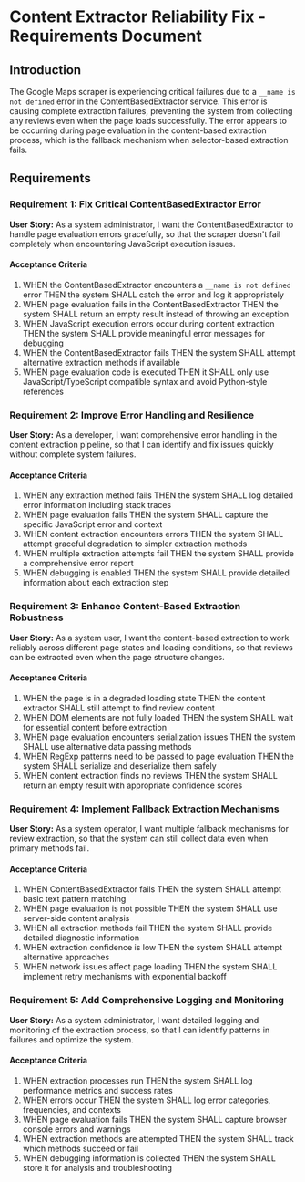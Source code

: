 # Content Extractor Reliability Fix - Requirements Document

## Introduction

The Google Maps scraper is experiencing critical failures due to a `__name is not defined` error in the ContentBasedExtractor service. This error is causing complete extraction failures, preventing the system from collecting any reviews even when the page loads successfully. The error appears to be occurring during page evaluation in the content-based extraction process, which is the fallback mechanism when selector-based extraction fails.

## Requirements

### Requirement 1: Fix Critical ContentBasedExtractor Error

**User Story:** As a system administrator, I want the ContentBasedExtractor to handle page evaluation errors gracefully, so that the scraper doesn't fail completely when encountering JavaScript execution issues.

#### Acceptance Criteria

1. WHEN the ContentBasedExtractor encounters a `__name is not defined` error THEN the system SHALL catch the error and log it appropriately
2. WHEN page evaluation fails in the ContentBasedExtractor THEN the system SHALL return an empty result instead of throwing an exception
3. WHEN JavaScript execution errors occur during content extraction THEN the system SHALL provide meaningful error messages for debugging
4. WHEN the ContentBasedExtractor fails THEN the system SHALL attempt alternative extraction methods if available
5. WHEN page evaluation code is executed THEN it SHALL only use JavaScript/TypeScript compatible syntax and avoid Python-style references

### Requirement 2: Improve Error Handling and Resilience

**User Story:** As a developer, I want comprehensive error handling in the content extraction pipeline, so that I can identify and fix issues quickly without complete system failures.

#### Acceptance Criteria

1. WHEN any extraction method fails THEN the system SHALL log detailed error information including stack traces
2. WHEN page evaluation fails THEN the system SHALL capture the specific JavaScript error and context
3. WHEN content extraction encounters errors THEN the system SHALL attempt graceful degradation to simpler extraction methods
4. WHEN multiple extraction attempts fail THEN the system SHALL provide a comprehensive error report
5. WHEN debugging is enabled THEN the system SHALL provide detailed information about each extraction step

### Requirement 3: Enhance Content-Based Extraction Robustness

**User Story:** As a system user, I want the content-based extraction to work reliably across different page states and loading conditions, so that reviews can be extracted even when the page structure changes.

#### Acceptance Criteria

1. WHEN the page is in a degraded loading state THEN the content extractor SHALL still attempt to find review content
2. WHEN DOM elements are not fully loaded THEN the system SHALL wait for essential content before extraction
3. WHEN page evaluation encounters serialization issues THEN the system SHALL use alternative data passing methods
4. WHEN RegExp patterns need to be passed to page evaluation THEN the system SHALL serialize and deserialize them safely
5. WHEN content extraction finds no reviews THEN the system SHALL return an empty result with appropriate confidence scores

### Requirement 4: Implement Fallback Extraction Mechanisms

**User Story:** As a system operator, I want multiple fallback mechanisms for review extraction, so that the system can still collect data even when primary methods fail.

#### Acceptance Criteria

1. WHEN ContentBasedExtractor fails THEN the system SHALL attempt basic text pattern matching
2. WHEN page evaluation is not possible THEN the system SHALL use server-side content analysis
3. WHEN all extraction methods fail THEN the system SHALL provide detailed diagnostic information
4. WHEN extraction confidence is low THEN the system SHALL attempt alternative approaches
5. WHEN network issues affect page loading THEN the system SHALL implement retry mechanisms with exponential backoff

### Requirement 5: Add Comprehensive Logging and Monitoring

**User Story:** As a system administrator, I want detailed logging and monitoring of the extraction process, so that I can identify patterns in failures and optimize the system.

#### Acceptance Criteria

1. WHEN extraction processes run THEN the system SHALL log performance metrics and success rates
2. WHEN errors occur THEN the system SHALL log error categories, frequencies, and contexts
3. WHEN page evaluation fails THEN the system SHALL capture browser console errors and warnings
4. WHEN extraction methods are attempted THEN the system SHALL track which methods succeed or fail
5. WHEN debugging information is collected THEN the system SHALL store it for analysis and troubleshooting